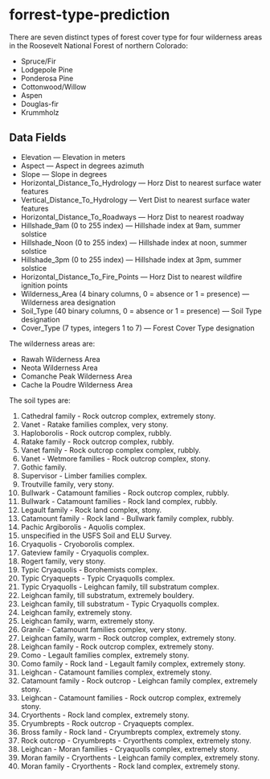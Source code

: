 # forrest-type-prediction

There are seven distinct types of forest cover type for four wilderness areas in the Roosevelt National Forest of northern Colorado:
- Spruce/Fir
- Lodgepole Pine
- Ponderosa Pine
- Cottonwood/Willow
- Aspen
- Douglas-fir
- Krummholz

## Data Fields

- Elevation &mdash; Elevation in meters
- Aspect &mdash;  Aspect in degrees azimuth
- Slope &mdash;  Slope in degrees
- Horizontal_Distance_To_Hydrology &mdash;  Horz Dist to nearest surface water features
- Vertical_Distance_To_Hydrology &mdash;  Vert Dist to nearest surface water features
- Horizontal_Distance_To_Roadways &mdash;  Horz Dist to nearest roadway
- Hillshade_9am (0 to 255 index) &mdash;  Hillshade index at 9am, summer solstice
- Hillshade_Noon (0 to 255 index) &mdash;  Hillshade index at noon, summer solstice
- Hillshade_3pm (0 to 255 index) &mdash;  Hillshade index at 3pm, summer solstice
- Horizontal_Distance_To_Fire_Points &mdash;  Horz Dist to nearest wildfire ignition points
- Wilderness_Area (4 binary columns, 0 = absence or 1 = presence) &mdash;  Wilderness area designation
- Soil_Type (40 binary columns, 0 = absence or 1 = presence) &mdash;  Soil Type designation
- Cover_Type (7 types, integers 1 to 7) &mdash;  Forest Cover Type designation

The wilderness areas are:
- Rawah Wilderness Area
- Neota Wilderness Area
- Comanche Peak Wilderness Area
- Cache la Poudre Wilderness Area

The soil types are:

1. Cathedral family - Rock outcrop complex, extremely stony.
2. Vanet - Ratake families complex, very stony.
3. Haploborolis - Rock outcrop complex, rubbly.
4. Ratake family - Rock outcrop complex, rubbly.
5. Vanet family - Rock outcrop complex complex, rubbly.
6. Vanet - Wetmore families - Rock outcrop complex, stony.
7. Gothic family.
8. Supervisor - Limber families complex.
9. Troutville family, very stony.
10. Bullwark - Catamount families - Rock outcrop complex, rubbly.
11. Bullwark - Catamount families - Rock land complex, rubbly.
12. Legault family - Rock land complex, stony.
13. Catamount family - Rock land - Bullwark family complex, rubbly.
14. Pachic Argiborolis - Aquolis complex.
15. unspecified in the USFS Soil and ELU Survey.
16. Cryaquolis - Cryoborolis complex.
17. Gateview family - Cryaquolis complex.
18. Rogert family, very stony.
19. Typic Cryaquolis - Borohemists complex.
20. Typic Cryaquepts - Typic Cryaquolls complex.
21. Typic Cryaquolls - Leighcan family, till substratum complex.
22. Leighcan family, till substratum, extremely bouldery.
23. Leighcan family, till substratum - Typic Cryaquolls complex.
24. Leighcan family, extremely stony.
25. Leighcan family, warm, extremely stony.
26. Granile - Catamount families complex, very stony.
27. Leighcan family, warm - Rock outcrop complex, extremely stony.
28. Leighcan family - Rock outcrop complex, extremely stony.
29. Como - Legault families complex, extremely stony.
30. Como family - Rock land - Legault family complex, extremely stony.
31. Leighcan - Catamount families complex, extremely stony.
32. Catamount family - Rock outcrop - Leighcan family complex, extremely stony.
33. Leighcan - Catamount families - Rock outcrop complex, extremely stony.
34. Cryorthents - Rock land complex, extremely stony.
35. Cryumbrepts - Rock outcrop - Cryaquepts complex.
36. Bross family - Rock land - Cryumbrepts complex, extremely stony.
37. Rock outcrop - Cryumbrepts - Cryorthents complex, extremely stony.
38. Leighcan - Moran families - Cryaquolls complex, extremely stony.
39. Moran family - Cryorthents - Leighcan family complex, extremely stony.
40. Moran family - Cryorthents - Rock land complex, extremely stony.
